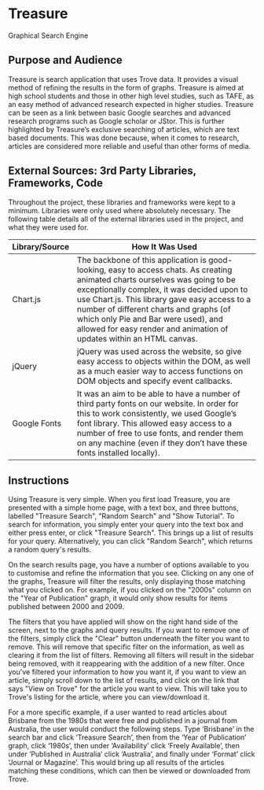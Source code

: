 # Treasure
Graphical Search Engine

## Purpose and Audience
Treasure is search application that uses Trove data. It provides a visual method of refining the results in the form of graphs. Treasure is aimed at high school students and those in other high level studies, such as TAFE, as an easy method of advanced research expected in higher studies. Treasure can be seen as a link between basic Google searches and advanced research programs such as Google scholar or JStor. This is further highlighted by Treasure’s exclusive searching of articles, which are text based documents. This was done because, when it comes to research, articles are considered more reliable and useful than other forms of media.

## External Sources: 3rd Party Libraries, Frameworks, Code
Throughout the project, these libraries and frameworks were kept to a minimum. Libraries were only used where absolutely necessary. The following table details all of the external libraries used in the project, and what they were used for.

Library/Source | How It Was Used
------------ | -------------
Chart.js | The backbone of this application is good-looking, easy to access chats. As creating animated charts ourselves was going to be exceptionally complex, it was decided upon to use Chart.js. This library gave easy access to a number of different charts and graphs (of which only Pie and Bar were used), and allowed for easy render and animation of updates within an HTML canvas.
jQuery | jQuery was used across the website, so give easy access to objects within the DOM, as well as a much easier way to access functions on DOM objects and specify event callbacks.
Google Fonts | It was an aim to be able to have a number of third party fonts on our website. In order for this to work consistently, we used Google’s font library. This allowed easy access to a number of free to use fonts, and render them on any machine (even if they don’t have these fonts installed locally).

## Instructions
Using Treasure is very simple. When you first load Treasure, you are presented with a simple home page, with a text box, and three buttons, labelled "Treasure Search", "Random Search" and "Show Tutorial". To search for information, you simply enter your query into the text box and either press enter, or click "Treasure Search". This brings up a list of results for your query. Alternatively, you can click "Random Search", which returns a random query's results.

On the search results page, you have a number of options available to you to customise and refine the information that you see. Clicking on any one of the graphs, Treasure will filter the results, only displaying those matching what you clicked on. For example, if you clicked on the "2000s" column on the "Year of Publication" graph, it would only show results for items published between 2000 and 2009.

The filters that you have applied will show on the right hand side of the screen, next to the graphs and query results. If you want to remove one of the filters, simply click the "Clear" button underneath the filter you want to remove. This will remove that specific filter on the information, as well as clearing it from the list of filters. Removing all filters will result in the sidebar being removed, with it reappearing with the addition of a new filter.
Once you've filtered your information to how you want it, if you want to view an article, simply scroll down to the list of results, and click on the link that says "View on Trove" for the article you want to view. This will take you to Trove's listing for the article, where you can view/download it.

For a more specific example, if a user wanted to read articles about Brisbane from the 1980s that were free and published in a journal from Australia, the user would conduct the following steps. Type ‘Brisbane’ in the search bar and click ‘Treasure Search’, then from the ‘Year of Publication’ graph, click ‘1980s’, then under ‘Availability’ click ‘Freely Available’, then under ‘Published in Australia’ click ‘Australia’, and finally under ‘Format’ click ‘Journal or Magazine’. This would bring up all results of the articles matching these conditions, which can then be viewed or downloaded from Trove.
